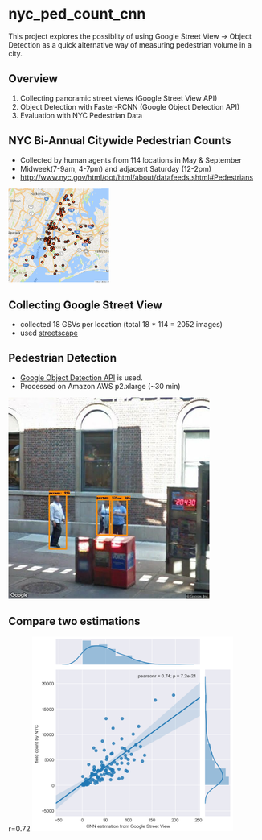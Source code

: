 nyc_ped_count_cnn
==============================

This project explores the possiblity of using Google Street View -> Object Detection as a quick
alternative way of measuring pedestrian volume in a city.

## Overview

1. Collecting panoramic street views (Google Street View API) 
2. Object Detection with Faster-RCNN (Google Object Detection API)
3. Evaluation with NYC Pedestrian Data

## NYC Bi-Annual Citywide Pedestrian Counts
- Collected by human agents from 114 locations in May & September
- Midweek(7-9am, 4-7pm) and adjacent Saturday (12-2pm)
- http://www.nyc.gov/html/dot/html/about/datafeeds.shtml#Pedestrians
<img src="reports/figures/NYC_ped_count_locations.png" width="200">

## Collecting Google Street View
- collected 18 GSVs per location (total 18 * 114 = 2052 images)
- used [streetscape](https://github.com/yonghah/streetscape)

## Pedestrian Detection
- [Google Object Detection API](https://github.com/tensorflow/models/tree/master/research/object_detection) is used.
- Processed on Amazon AWS p2.xlarge (~30 min)
<img src="reports/figures/LOC_0_h280_anno.jpeg" width="400">

## Compare two estimations
r=0.72
<img src="reports/figures/cnn-field-comparison.png" width="400">
